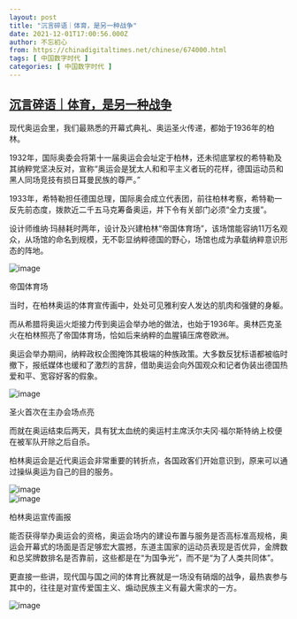```yaml
---
layout: post
title: "沉言碎语｜体育，是另一种战争"
date: 2021-12-01T17:00:56.000Z
author: 不忘初心
from: https://chinadigitaltimes.net/chinese/674000.html
tags: [ 中国数字时代 ]
categories: [ 中国数字时代 ]
---
```

<!--1638378056000-->
[沉言碎语｜体育，是另一种战争](https://chinadigitaltimes.net/chinese/674000.html)
------

<div>
<p>现代奥运会里，我们最熟悉的开幕式典礼、奥运圣火传递，都始于1936年的柏林。</p><p>1932年，国际奥委会将第十一届奥运会会址定于柏林，还未彻底掌权的希特勒及其纳粹党坚决反对，宣称“奥运会是犹太人和和平主义者玩的花样，德国运动员和黑人同场竞技有损日耳曼民族的尊严。”</p><p>1933年，希特勒担任德国总理，国际奥会成立代表团，前往柏林考察，希特勒一反先前态度，拨款近二千五马克筹备奥运，并下令有关部门必须“全力支援”。</p><p>设计师维纳·玛赫耗时两年，设计及兴建柏林“帝国体育场”，该场馆能容纳11万名观众，从场馆的命名到规模，无不彰显纳粹德国的野心，场馆也成为承载纳粹意识形态的阵地。</p><p><img src="https://chinadigitaltimes.net/chinese/files/2021/12/post-674000-61a7848b123eb." alt="image" /></p><div class="ts">帝国体育场</div><p>当时，在柏林奥运的体育宣传画中，处处可见雅利安人发达的肌肉和强健的身躯。</p><p>而从希腊将奥运火炬接力传到奥运会举办地的做法，也始于1936年。奥林匹克圣火在柏林照亮了帝国体育场，恰如后来纳粹的血腥镇压席卷欧洲。</p><p>奥运会举办期间，纳粹政权企图掩饰其极端的种族政策。大多数反犹标语都被临时撤下，报纸媒体也缓和了激烈的言辞，借助奥运会向外国观众和记者伪装出德国热爱和平、宽容好客的假象。</p><p><img src="https://chinadigitaltimes.net/chinese/files/2021/12/post-674000-61a7848b1928c." alt="image" /></p><div class="ts">圣火首次在主办会场点亮</div><p>而就在奥运结束后两天，具有犹太血统的奥运村主席沃尔夫冈·福尔斯特纳上校便在被军队开除之后自杀。</p><p>柏林奥运会是近代奥运会非常重要的转折点，各国政客们开始意识到，原来可以通过操纵奥运为自己的目的服务。</p><p><img src="https://chinadigitaltimes.net/chinese/files/2021/12/post-674000-61a7848b23140." alt="image" /><br /><img src="https://chinadigitaltimes.net/chinese/files/2021/12/post-674000-61a7848b2c47b." alt="image" /></p><div class="ts">柏林奥运宣传画报</div><p>能否获得举办奥运会的资格，奥运会场内的建设布置与服务是否高标准高规格，奥运会开幕式的场面是否足够宏大震撼，东道主国家的运动员表现是否优异，金牌数和总奖牌数排名是否靠前，这些都是在“为国争光”，而不是“为了人类共同体”。</p><p>更直接一些讲，现代国与国之间的体育比赛就是一场没有硝烟的战争，最热衷参与其中的，往往是对宣传爱国主义、煽动民族主义有最大需求的一方。</p><p><img src="https://chinadigitaltimes.net/chinese/files/2021/12/post-674000-61a7848b336aa." alt="image" /></p>
</div>
